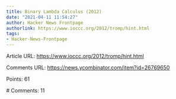 ```yaml
---
title: Binary Lambda Calculus (2012)
date: "2021-04-11 11:54:27"
author: Hacker News Frontpage
authorlink: https://www.ioccc.org/2012/tromp/hint.html
tags:
- Hacker-News-Frontpage
---
```


<p>Article URL: <a href="https://www.ioccc.org/2012/tromp/hint.html">https://www.ioccc.org/2012/tromp/hint.html</a></p>
<p>Comments URL: <a href="https://news.ycombinator.com/item?id=26769650">https://news.ycombinator.com/item?id=26769650</a></p>
<p>Points: 61</p>
<p># Comments: 11</p>
